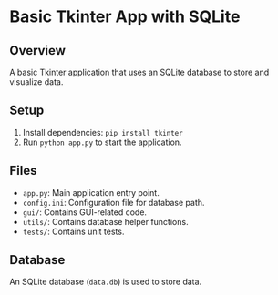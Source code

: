 # Basic Tkinter App with SQLite

## Overview
A basic Tkinter application that uses an SQLite database to store and visualize data.

## Setup
1. Install dependencies: `pip install tkinter`
2. Run `python app.py` to start the application.

## Files
- `app.py`: Main application entry point.
- `config.ini`: Configuration file for database path.
- `gui/`: Contains GUI-related code.
- `utils/`: Contains database helper functions.
- `tests/`: Contains unit tests.

## Database
An SQLite database (`data.db`) is used to store data.

